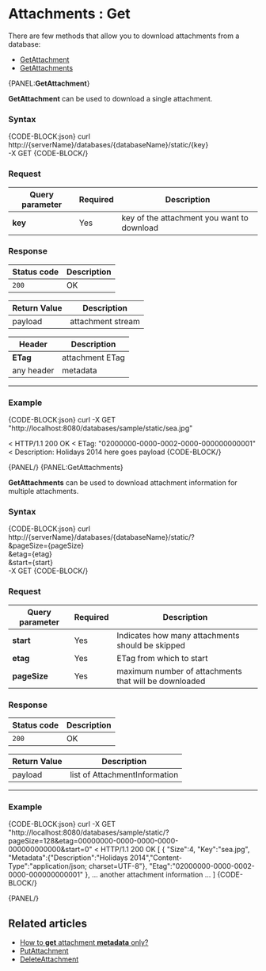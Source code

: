# Attachments : Get

There are few methods that allow you to download attachments from a database:   
- [GetAttachment](../../../client-api/commands/attachments/get#getattachment)   
- [GetAttachments](../../../client-api/commands/attachments/get#getattachments)   

{PANEL:**GetAttachment**}

**GetAttachment** can be used to download a single attachment.

### Syntax

{CODE-BLOCK:json}
curl \
	http://{serverName}/databases/{databaseName}/static/{key} \
	-X GET
{CODE-BLOCK/}

### Request

| Query parameter | Required | Description |
| ------------- | -- | ---- |
| **key** | Yes | key of the attachment you want to download |

### Response

| Status code | Description |
| ----------- | - |
| `200` | OK |

| Return Value | Description |
| ------------- | ------------- |
| payload | attachment stream |

| Header | Description |
| -------- | - |
| **ETag** | attachment ETag |
| any header | metadata |

<hr />

### Example

{CODE-BLOCK:json}
curl -X GET "http://localhost:8080/databases/sample/static/sea.jpg" 

< HTTP/1.1 200 OK
< ETag: "02000000-0000-0002-0000-000000000001"
< Description: Holidays 2014
here goes payload
{CODE-BLOCK/}

{PANEL/}
{PANEL:GetAttachments}

**GetAttachments** can be used to download attachment information for multiple attachments.

### Syntax

{CODE-BLOCK:json}
curl \
	http://{serverName}/databases/{databaseName}/static/? \
		&pageSize={pageSize} \
		&etag={etag} \
		&start={start} \
	-X GET
{CODE-BLOCK/}

### Request

| Query parameter | Required | Description |
| ------------- | -- | ---- |
| **start** | Yes | Indicates how many attachments should be skipped |
| **etag** | Yes | ETag from which to start |
| **pageSize** | Yes | maximum number of attachments that will be downloaded |

### Response

| Status code | Description |
| ----------- | - |
| `200` | OK |

| Return Value | Description |
| ------------- | ------------- |
| payload | list of AttachmentInformation |

<hr />

### Example

{CODE-BLOCK:json}
curl -X GET "http://localhost:8080/databases/sample/static/?pageSize=128&etag=00000000-0000-0000-0000-000000000000&start=0"
< HTTP/1.1 200 OK
[
	{
		"Size":4,
		"Key":"sea.jpg",
		"Metadata":{"Description":"Holidays 2014","Content-Type":"application/json; charset=UTF-8"},
		"Etag":"02000000-0000-0002-0000-000000000001"
	},
	... another attachment information ...
]
{CODE-BLOCK/}

{PANEL/}

## Related articles

- [How to **get** attachment **metadata** only?](../../../client-api/commands/attachments/how-to/get-attachment-metadata-only)  
- [PutAttachment](../../../client-api/commands/attachments/put)  
- [DeleteAttachment](../../../client-api/commands/attachments/delete)  